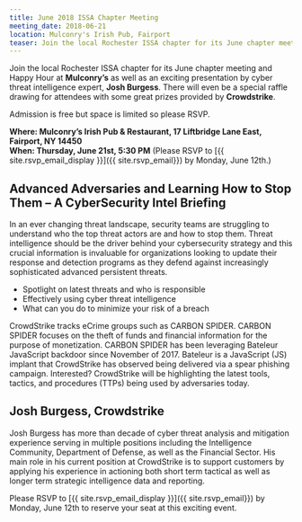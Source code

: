 ```yaml
---
title: June 2018 ISSA Chapter Meeting
meeting_date: 2018-06-21
location: Mulconry's Irish Pub, Fairport
teaser: Join the local Rochester ISSA chapter for its June chapter meeting and Happy Hour at Mulconry’s as well as an exciting presentation by cyber threat intelligence expert, Josh Burgess.
---
```

Join the local Rochester ISSA chapter for its June chapter meeting and Happy Hour at **Mulconry’s** as well as an exciting presentation by cyber threat intelligence expert, **Josh Burgess**.  There will even be a special raffle drawing for attendees with some great prizes provided by **Crowdstrike**.

Admission is free but space is limited so please RSVP.

**Where:  Mulconry’s Irish Pub & Restaurant, 17 Liftbridge Lane East, Fairport, NY 14450<br>
When:  Thursday, June 21st, 5:30 PM**  (Please RSVP to [{{ site.rsvp_email_display }}]({{ site.rsvp_email}}) by Monday, June 12th.)

## Advanced Adversaries and Learning How to Stop Them – A CyberSecurity Intel Briefing

In an ever changing threat landscape, security teams are struggling to understand who the top threat actors are and how to stop them. Threat intelligence should be the driver behind your cybersecurity strategy and this crucial information is invaluable for organizations looking to update their response and detection programs as they defend against increasingly sophisticated advanced persistent threats.

* Spotlight on latest threats and who is responsible
* Effectively using cyber threat intelligence
* What can you do to minimize your risk of a breach

CrowdStrike tracks eCrime groups such as CARBON SPIDER. CARBON SPIDER focuses on the theft of funds and financial information for the purpose of monetization. CARBON SPIDER has been leveraging Bateleur JavaScript backdoor since November of 2017. Bateleur is a JavaScript (JS) implant that CrowdStrike has observed being delivered via a spear phishing campaign. Interested? CrowdStrike will be highlighting the latest tools, tactics, and procedures (TTPs) being used by adversaries today.

## Josh Burgess, Crowdstrike

Josh Burgess has more than decade of cyber threat analysis and mitigation experience serving in multiple positions including the Intelligence Community, Department of Defense, as well as the Financial Sector. His main role in his current position at CrowdStrike is to support customers by applying his experience in actioning both short term tactical as well as longer term strategic intelligence data and reporting.

Please RSVP to [{{ site.rsvp_email_display }}]({{ site.rsvp_email}}) by Monday, June 12th to reserve your seat at this exciting event.
